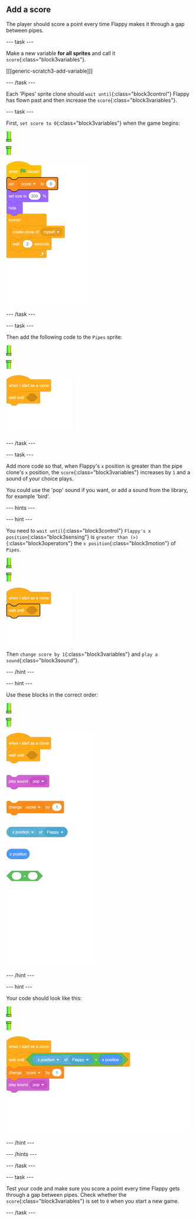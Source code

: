 ## Add a score

The player should score a point every time Flappy makes it through a gap between pipes.

--- task ---

Make a new variable **for all sprites** and call it `score`{:class="block3variables"}.

[[[generic-scratch3-add-variable]]]

--- /task ---

Each 'Pipes' sprite clone should `wait until`{:class="block3control"} Flappy has flown past and then increase the `score`{:class="block3variables"}.

--- task ---

First, `set score to 0`{:class="block3variables"} when the game begins:

![pipes sprite](images/pipes-sprite.png)

![blocks_1545312860_004536](images/blocks_1545312860_004536.png)

--- /task ---

--- task ---

Then add the following code to the `Pipes` sprite:

![pipes sprite](images/pipes-sprite.png)

![blocks_1545312861_1459947](images/blocks_1545312861_1459947.png)

--- /task ---

--- task ---

Add more code so that, when Flappy's `x` position is greater than the pipe clone's `x` position, the `score`{:class="block3variables"} increases by `1` and a sound of your choice plays.

You could use the 'pop' sound if you want, or add a sound from the library, for example 'bird'.

--- hints ---

--- hint ---

You need to `wait until`{:class="block3control"} `Flappy's x position`{:class="block3sensing"} is `greater than (>)`{:class="block3operators"} the `x position`{:class="block3motion"} of `Pipes`.  

![pipes sprite](images/pipes-sprite.png)

![blocks_1545312862_2573178](images/blocks_1545312862_2573178.png)

Then `change score by 1`{:class="block3variables"} and `play a sound`{:class="block3sound"}. 

--- /hint ---

--- hint ---

Use these blocks in the correct order:

![pipes sprite](images/pipes-sprite.png)

![blocks_1545312863_3757756](images/blocks_1545312863_3757756.png)

--- /hint ---

--- hint ---

Your code should look like this:

![pipes sprite](images/pipes-sprite.png)

![blocks_1545312864_4652388](images/blocks_1545312864_4652388.png)

--- /hint ---

--- /hints ---

--- /task ---

--- task ---

Test your code and make sure you score a point every time Flappy gets through a gap between pipes. Check whether the `score`{:class="block3variables"} is set to `0` when you start a new game.

--- /task ---
